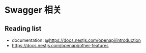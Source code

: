 # Swagger 相关

## Reading list

- documentation: @https://docs.nestjs.com/openapi/introduction
- https://docs.nestjs.com/openapi/other-features
